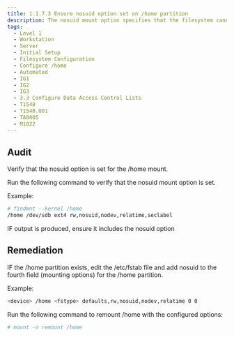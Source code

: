 ```yaml
---
title: 1.1.7.3 Ensure nosuid option set on /home partition
description: The nosuid mount option specifies that the filesystem cannot contain setuid files.
tags:
  - Level 1
  - Workstation
  - Server
  - Initial Setup
  - Filesystem Configuration
  - Configure /home
  - Automated
  - IG1
  - IG2
  - IG3
  - 3.3 Configure Data Access Control Lists
  - T1548
  - T1548.001
  - TA0005
  - M1022
---
```


## Audit
Verify that the nosuid option is set for the /home mount.

Run the following command to verify that the nosuid mount option is set.

Example:
```bash
# findmnt --kernel /home
/home /dev/sdb ext4 rw,nosuid,nodev,relatime,seclabel
```

IF output is produced, ensure it includes the nosuid option

## Remediation
IF the /home partition exists, edit the /etc/fstab file and add nosuid to the fourth field (mounting options) for the /home partition.

Example:
```bash
<device> /home <fstype> defaults,rw,nosuid,nodev,relatime 0 0
```

Run the following command to remount /home with the configured options:
```bash
# mount -o remount /home
```
